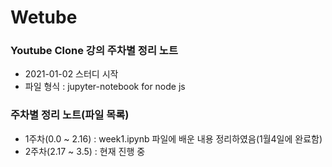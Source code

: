 # Wetube

### Youtube Clone 강의 주차별 정리 노트
- 2021-01-02 스터디 시작
- 파일 형식 : jupyter-notebook for node js

### 주차별 정리 노트(파일 목록)
- 1주차(0.0 ~ 2.16) : week1.ipynb 파일에 배운 내용 정리하였음(1월4일에 완료함)
- 2주차(2.17 ~ 3.5) : 현재 진행 중
